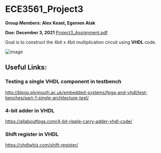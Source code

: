 # ECE3561_Project3

**Group Members: Alex Keast, Egemen Atak**

**Due: December 3, 2021**
[Project3_Assignment.pdf](https://github.com/ajkeast/ECE3561_Project3/files/7529772/Project3_Assignment.pdf)

Goal is to construct the 4bit x 4bit multiplication circuit using **VHDL** code.

![image](https://user-images.githubusercontent.com/94143736/141520426-ab69c78f-f069-4efb-b1c8-17f6bbfd80d2.png)

## Useful Links:
### Testing a single VHDL component in testbench
http://blogs.plymouth.ac.uk/embedded-systems/fpga-and-vhdl/test-benches/part-1-single-architecture-test/
### 4-bit adder in VHDL
https://allaboutfpga.com/4-bit-ripple-carry-adder-vhdl-code/
### Shift register in VHDL
https://vhdlwhiz.com/shift-register/
